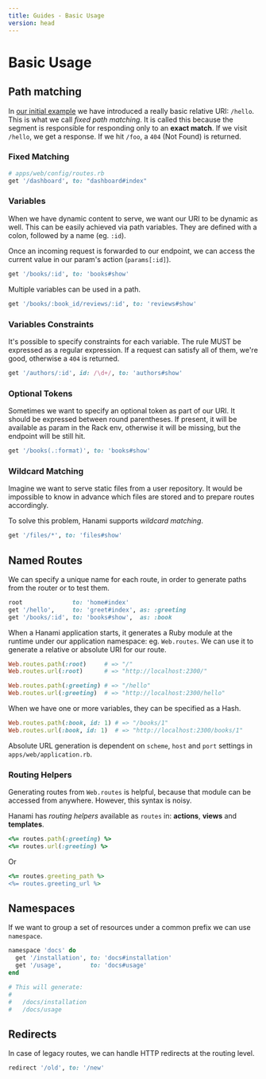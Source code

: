 ```yaml
---
title: Guides - Basic Usage
version: head
---
```


# Basic Usage

## Path matching

In [our initial example](/guides/head/routing/overview) we have introduced a really basic relative URI: `/hello`.
This is what we call _fixed path matching_.
It is called this because the segment is responsible for responding only to an **exact match**.
If we visit `/hello`, we get a response.
If we hit `/foo`, a `404` (Not Found) is returned.

### Fixed Matching

```ruby
# apps/web/config/routes.rb
get '/dashboard', to: "dashboard#index"
```

### Variables

When we have dynamic content to serve, we want our URI to be dynamic as well.
This can be easily achieved via path variables.
They are defined with a colon, followed by a name (eg. `:id`).

Once an incoming request is forwarded to our endpoint, we can access the current value in our param's action (`params[:id]`).

```ruby
get '/books/:id', to: 'books#show'
```

Multiple variables can be used in a path.

```ruby
get '/books/:book_id/reviews/:id', to: 'reviews#show'
```

### Variables Constraints

It's possible to specify constraints for each variable.
The rule MUST be expressed as a regular expression.
If a request can satisfy all of them, we're good, otherwise a `404` is returned.

```ruby
get '/authors/:id', id: /\d+/, to: 'authors#show'
```

### Optional Tokens

Sometimes we want to specify an optional token as part of our URI.
It should be expressed between round parentheses.
If present, it will be available as param in the Rack env, otherwise it will be missing, but the endpoint will be still hit.

```ruby
get '/books(.:format)', to: 'books#show'
```

### Wildcard Matching

Imagine we want to serve static files from a user repository.
It would be impossible to know in advance which files are stored and to prepare routes accordingly.

To solve this problem, Hanami supports _wildcard matching_.

```ruby
get '/files/*', to: 'files#show'
```

## Named Routes

We can specify a unique name for each route, in order to generate paths from the router or to test them.

```ruby
root              to: 'home#index'
get '/hello',     to: 'greet#index', as: :greeting
get '/books/:id', to: 'books#show',  as: :book
```

When a Hanami application starts, it generates a Ruby module at the runtime under our application namespace: eg. `Web.routes`.
We can use it to generate a relative or absolute URI for our route.

```ruby
Web.routes.path(:root)     # => "/"
Web.routes.url(:root)      # => "http://localhost:2300/"

Web.routes.path(:greeting) # => "/hello"
Web.routes.url(:greeting)  # => "http://localhost:2300/hello"
```

When we have one or more variables, they can be specified as a Hash.

```ruby
Web.routes.path(:book, id: 1) # => "/books/1"
Web.routes.url(:book, id: 1)  # => "http://localhost:2300/books/1"
```

Absolute URL generation is dependent on `scheme`, `host` and `port` settings in `apps/web/application.rb`.

### Routing Helpers

Generating routes from `Web.routes` is helpful, because that module can be accessed from anywhere.
However, this syntax is noisy.

Hanami has _routing helpers_ available as `routes` in: **actions**, **views** and **templates**.

```ruby
<%= routes.path(:greeting) %>
<%= routes.url(:greeting) %>
```

Or

```ruby
<%= routes.greeting_path %>
<%= routes.greeting_url %>
```

## Namespaces

If we want to group a set of resources under a common prefix we can use `namespace`.

```ruby
namespace 'docs' do
  get '/installation', to: 'docs#installation'
  get '/usage',        to: 'docs#usage'
end

# This will generate:
#
#   /docs/installation
#   /docs/usage
```

## Redirects

In case of legacy routes, we can handle HTTP redirects at the routing level.

```ruby
redirect '/old', to: '/new'
```
